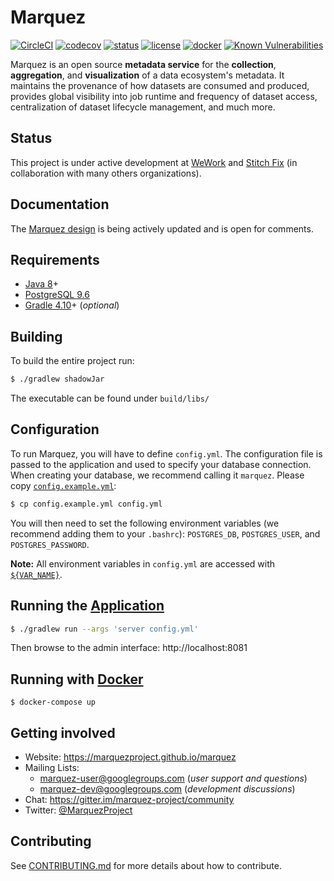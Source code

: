 # Marquez

[![CircleCI](https://circleci.com/gh/MarquezProject/marquez/tree/master.svg?style=shield)](https://circleci.com/gh/MarquezProject/marquez/tree/master) [![codecov](https://codecov.io/gh/MarquezProject/marquez/branch/master/graph/badge.svg)](https://codecov.io/gh/MarquezProject/marquez/branch/master) [![status](https://img.shields.io/badge/status-WIP-yellow.svg)](#status) [![license](https://img.shields.io/badge/license-Apache_2.0-blue.svg)](https://raw.githubusercontent.com/MarquezProject/marquez/master/LICENSE) [![docker](https://img.shields.io/badge/docker-hub-blue.svg?style=flat)](https://hub.docker.com/r/marquezproject/marquez) [![Known Vulnerabilities](https://snyk.io/test/github/MarquezProject/marquez/badge.svg)](https://snyk.io/test/github/MarquezProject/marquez)

Marquez is an open source **metadata service** for the **collection**, **aggregation**, and **visualization** of a data ecosystem's metadata. It maintains the provenance of how datasets are consumed and produced, provides global visibility into job runtime and frequency of dataset access, centralization of dataset lifecycle management, and much more.

## Status

This project is under active development at [WeWork](https://www.wework.com) and [Stitch Fix](https://www.stitchfix.com) (in collaboration with many others organizations).

## Documentation

The [Marquez design](https://drive.google.com/open?id=1zxvp-6jv4Gs7eAGFmK0fbKbYL9cbEQrRJKLk3ez4PRA) is being actively updated and is open for comments.

## Requirements

* [Java 8](https://openjdk.java.net/install)+
* [PostgreSQL 9.6](https://www.postgresql.org/download)
* [Gradle 4.10](https://gradle.org/releases)+ (_optional_)

## Building

To build the entire project run:

```bash
$ ./gradlew shadowJar
```
The executable can be found under `build/libs/`

## Configuration

To run Marquez, you will have to define `config.yml`. The configuration file is passed to the application and used to specify your database connection. When creating your database, we recommend calling it `marquez`. Please copy [`config.example.yml`](https://github.com/MarquezProject/marquez/blob/master/config.example.yml):

```bash
$ cp config.example.yml config.yml
```

You will then need to set the following environment variables (we recommend adding them to your `.bashrc`): `POSTGRES_DB`, `POSTGRES_USER`, and `POSTGRES_PASSWORD`.

**Note:** All environment variables in `config.yml` are accessed with [`${VAR_NAME}`](https://www.dropwizard.io/1.3.5/docs/manual/core.html#environment-variables).

## Running the [Application](https://github.com/MarquezProject/marquez/blob/master/src/main/java/marquez/MarquezApp.java)

```bash
$ ./gradlew run --args 'server config.yml'
```

Then browse to the admin interface: http://localhost:8081

## Running with [Docker](./Dockerfile) 

```
$ docker-compose up
```

## Getting involved

* Website: https://marquezproject.github.io/marquez
* Mailing Lists:
  * [marquez-user@googlegroups.com](https://groups.google.com/group/marquez-user) (_user support and questions_)
  * [marquez-dev@googlegroups.com](https://groups.google.com/group/marquez-dev) (_development discussions_)
* Chat: https://gitter.im/marquez-project/community
* Twitter: [@MarquezProject](https://twitter.com/MarquezProject)

## Contributing

See [CONTRIBUTING.md](https://github.com/MarquezProject/marquez/blob/master/CONTRIBUTING.md) for more details about how to contribute.

